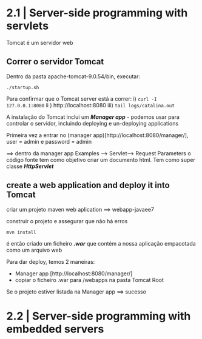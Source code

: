 # 2.1 | Server-side programming with servlets

Tomcat é um servidor web

## Correr o servidor Tomcat

Dentro da pasta apache-tomcat-9.0.54/bin, executar:
```
./startup.sh
```

Para confirmar que o Tomcat server está a correr:
i) ```curl -I 127.0.0.1:8080```
ii ) http://localhost:8080
iii) ```tail logs/catalina.out```


A instalação do Tomcat inclui um ***Manager app*** - podemos usar para controlar o servidor, incluindo deploying e un-deploying applications

Primeira vez a entrar no (manager app)[http://localhost:8080/manager/], user = admin e password = admin

==> dentro da manager app
    Examples --> Servlet--> Request Parameters
    o código fonte tem como objetivo criar um documento html. Tem como super classe ***HttpServlet***


## create a web application and deploy it into Tomcat

criar um projeto maven web aplication ==> webapp-javaee7

construir o projeto e assegurar que não há erros
```
mvn install
```
é então criado um ficheiro ***.war*** que contém a nossa aplicação empacotada como um arquivo web

Para dar deploy, temos 2 maneiras:
* Manager app [http://localhost:8080/manager/]
* copiar o ficheiro .war para /webapps na pasta Tomcat Root

Se o projeto estiver listada na Manager app ==> sucesso

# 2.2 | Server-side programming with embedded servers




